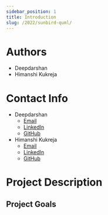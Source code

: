 ```yaml
---
sidebar_position: 1
title: Introduction
slug: /2022/sunbird-quml/
---
```


# Authors

-   Deepdarshan
-   Himanshi Kukreja

# Contact Info

-   Deepdarshan
    -   [Email](mailto:deepdarshan21@gmail.com)
    -   [LinkedIn](https://www.linkedin.com/in/deepdarshan-he-him-65673319a/)
    -   [GitHub](https://github.com/deepdarshan21)
-   Himanshi Kukreja
    -   [Email](mailto:himanshikukreja2602@gmail.com)
    -   [LinkedIn](https://www.linkedin.com/in/himanshi-kukreja-40813a201/)
    -   [GitHub](https://github.com/himanshi-2602)

# Project Description

## Project Goals
